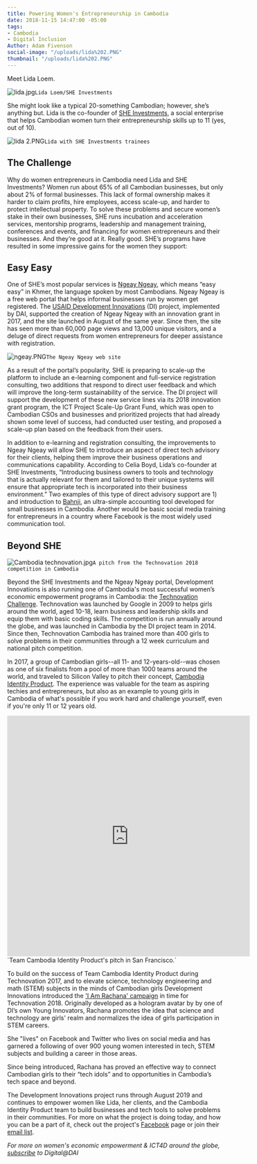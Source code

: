 ```yaml
---
title: Powering Women's Entrepreneurship in Cambodia
date: 2018-11-15 14:47:00 -05:00
tags:
- Cambodia
- Digital Inclusion
Author: Adam Fivenson
social-image: "/uploads/lida%202.PNG"
thumbnail: "/uploads/lida%202.PNG"
---
```


Meet Lida Loem.

![lida.jpg](/uploads/lida.jpg)`Lida Loem/SHE Investments`

She might look like a typical 20-something Cambodian; however, she’s anything but. Lida is the co-founder of [SHE Investments](https://www.sheinvestments.com/), a social enterprise that helps Cambodian women turn their entrepreneurship skills up to 11 (yes, out of 10).

<!--more-->

![lida 2.PNG](/uploads/lida%202.PNG)`Lida with SHE Investments trainees`

## The Challenge
Why do women entrepreneurs in Cambodia need Lida and SHE Investments? Women run about 65% of all Cambodian businesses, but only about 2% of formal businesses. This lack of formal ownership makes it harder to claim profits, hire employees, access scale-up, and harder to protect intellectual property. To solve these problems and secure women’s stake in their own businesses, SHE runs incubation and acceleration services, mentorship programs, leadership and management training, conferences and events, and financing for women entrepreneurs and their businesses. And they’re good at it. Really good. SHE’s programs have resulted in some impressive gains for the women they support: 

<script id="infogram_0_6eb0600a-ef99-4cab-9bf4-d821350eac62" title="Cambodia WEE" src="https://e.infogram.com/js/dist/embed.js?rqB" type="text/javascript"></script>

## Easy Easy

One of SHE’s most popular services is [Ngeay Ngeay](http://ngeayngeay.co/), which means “easy easy” in Khmer, the language spoken by most Cambodians. Ngeay Ngeay is a free web portal that helps informal businesses run by women get registered. The [USAID Development Innovations](https://www.dai.com/our-work/projects/cambodia-development-innovations) (DI) project, implemented by DAI, supported the creation of Ngeay Ngeay with an innovation grant in 2017, and the site launched in August of the same year. Since then, the site has seen more than 60,000 page views and 13,000 unique visitors, and a deluge of direct requests from women entrepreneurs for deeper assistance with registration. 

![ngeay.PNG](/uploads/ngeay.PNG)`The Ngeay Ngeay web site`

As a result of the portal’s popularity, SHE is preparing to scale-up the platform to include an e-learning component and full-service registration consulting, two additions that respond to direct user feedback and which will improve the long-term sustainability of the service. The DI project will support the development of these new service lines via its 2018 innovation grant program, the ICT Project Scale-Up Grant Fund, which was open to Cambodian CSOs and businesses and prioritized projects that had already shown some level of success, had conducted user testing, and proposed a scale-up plan based on the feedback from their users. 

In addition to e-learning and registration consulting, the improvements to Ngeay Ngeay will allow SHE to introduce an aspect of direct tech advisory for their clients, helping them improve their business operations and communications capability. According to Celia Boyd, Lida’s co-founder at SHE Investments, “Introducing business owners to tools and technology that is actually relevant for them and tailored to their unique systems will ensure that appropriate tech is incorporated into their business environment.” Two examples of this type of direct advisory support are 1) and introduction to [Bahnji](https://banhji.com/), an ultra-simple accounting tool developed for small businesses in Cambodia. Another would be basic social media training for entrepreneurs in a country where Facebook is the most widely used communication tool. 

## Beyond SHE

![Cambodia technovation.jpg](/uploads/Cambodia%20technovation.jpg)`A pitch from the Technovation 2018 competition in Cambodia`

Beyond the SHE Investments and the Ngeay Ngeay portal, Development Innovations is also running one of Cambodia's most successful women’s economic empowerment programs in Cambodia: the [Technovation Challenge](https://technovationchallenge.org/). Technovation was launched by Google in 2009 to helps girls around the world, aged 10-18, learn business and leadership skills and equip them with basic coding skills. The competition is run annually around the globe, and was launched in Cambodia by the DI project team in 2014. Since then, Technovation Cambodia has trained more than 400 girls to solve problems in their communities through a 12 week curriculum and national pitch competition.

In 2017, a group of Cambodian girls--all 11- and 12-years-old--was chosen as one of six finalists from a pool of more than 1000 teams around the world, and traveled to Silicon Valley to pitch their concept, [Cambodia Identity Product](http://geeksincambodia.com/cambodia-identity-product-the-cambodian-team-that-made-it-to-the-technovation-world-pitch-in-silicon-valley/). The experience was valuable for the team as aspiring techies and entrepreneurs, but also as an example to young girls in Cambodia of what's possible if you work hard and challenge yourself, even if you're only 11 or 12 years old. 

<iframe src="https://www.facebook.com/plugins/video.php?href=https%3A%2F%2Fwww.facebook.com%2FUSAIDCambodia%2Fvideos%2F688060878056331%2F&show_text=1&width=560" width="560" height="555" style="border:none;overflow:hidden" scrolling="no" frameborder="0" allowTransparency="true" allow="encrypted-media" allowFullScreen="true"></iframe>
`Team Cambodia Identity Product's pitch in San Francisco.`

To build on the success of Team Cambodia Identity Product during Technovation 2017, and to elevate science, technology engineering and math (STEM) subjects in the minds of Cambodian girls Development Innovations introduced the ['I Am Rachana' campaign](https://www.facebook.com/iamrachanatech/) in time for Technovation 2018. Originally developed as a hologram avatar by by one of DI’s own Young Innovators, Rachana promotes the idea that science and technology are girls' realm and normalizes the idea of girls participation in STEM careers. 

She "lives" on Facebook and Twitter who lives on social media and has garnered a following of over 900 young women interested in tech, STEM subjects and building a career in those areas. 

Since being introduced, Rachana has proved an effective way to connect Cambodian girls to their “tech idols” and to opportunities in Cambodia’s tech space and beyond.

The Development Innovations project runs through August 2019 and continues to empower women like Lida, her clients, and the Cambodia Identity Product team to build businesses and tech tools to solve problems in their communities. For more on what the project is doing today, and how you can be a part of it, check out the project's [Facebook](https://www.facebook.com/DevInnoKH/) page or join their [email list](https://us3.list-manage.com/subscribe?u=eafe5ec46ecedb90b797eaa84&id=ee4ebac9e9).

*For more on women's economic empowerment & ICT4D around the globe, [subscribe](https://dai.us19.list-manage.com/subscribe?u=9cb0638e1f8d7224ba7058efa&id=67e58edf98) to Digital@DAI*